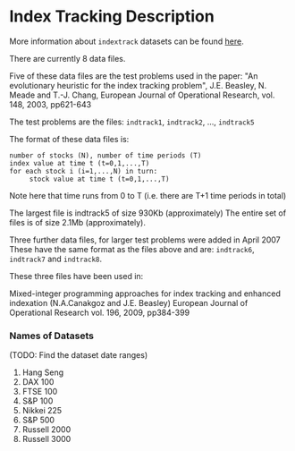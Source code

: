 # Index Tracking Description

More information about `indextrack` datasets can be found [here](http://people.brunel.ac.uk/~mastjjb/jeb/orlib/indtrackinfo.html).

There are currently 8 data files.

Five of these data files are the test problems used in the paper:
"An evolutionary heuristic for the index tracking problem", 
J.E. Beasley, N. Meade and T.-J. Chang, 
European Journal of Operational Research, vol. 148, 2003, pp621-643

The test problems are the files:
`indtrack1`, `indtrack2`, ..., `indtrack5`

The format of these data files is:
```
number of stocks (N), number of time periods (T)
index value at time t (t=0,1,...,T)
for each stock i (i=1,...,N) in turn:
     stock value at time t (t=0,1,...,T)
```

Note here that time runs from 0 to T (i.e. there are T+1
time periods in total)

The largest file is indtrack5 of size 930Kb (approximately)
The entire set of files is of size 2.1Mb (approximately).

Three further data files, for larger test problems were added in April 2007
These have the same format as the files above and are:
`indtrack6`, `indtrack7` and `indtrack8`.

These three files have been used in:

Mixed-integer programming approaches for index tracking and 
enhanced indexation (N.A.Canakgoz and J.E. Beasley) 
European Journal of Operational Research vol. 196, 2009, pp384-399

### Names of Datasets

(TODO: Find the dataset date ranges)

1. Hang Seng
2. DAX 100
3. FTSE 100
4. S&P 100
5. Nikkei 225
6. S&P 500
7. Russell 2000
8. Russell 3000